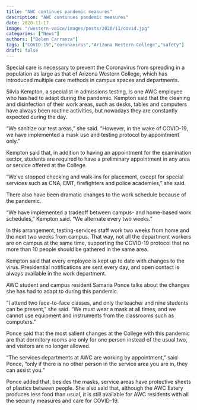 ```yaml
---
title: "AWC continues pandemic measures"
description: "AWC continues pandemic measures"
date: 2020-11-17
image: "/western-voice/images/posts/2020/11/covid.jpg"
categories: ["News"]
authors: ["Belen Carranza"]
tags: ["COVID-19","coronavirus","Arizona Western College","safety"]
draft: false
---
```

Special care is necessary to prevent the Coronavirus from spreading in a population as large as that of Arizona Western College, which has introduced multiple care methods in campus spaces and departments.

Silvia Kempton, a specialist in admissions testing, is one AWC employee who has had to adapt during the pandemic. Kempton said that the cleaning and disinfection of their work areas, such as desks, tables and computers have always been routine activities, but nowadays they are constantly expected during the day.

“We sanitize our test areas,” she said. “However, in the wake of COVID-19, we have implemented a mask use and testing protocol by appointment only.”

Kempton said that, in addition to having an appointment for the examination sector, students are required to have a preliminary appointment in any area or service offered at the College.

“We’ve stopped checking and walk-ins for placement, except for special services such as CNA, EMT, firefighters and police academies,” she said.

There also have been dramatic changes to the work schedule because of the pandemic.

“We have implemented a tradeoff between campus- and home-based work schedules,” Kempton said. “We alternate every two weeks.”

In this arrangement, testing-services staff work two weeks from home and the next two weeks from campus. That way, not all the department workers are on campus at the same time, supporting the COVID-19 protocol that no more than 10 people should be gathered in the same area.

Kempton said that every employee is kept up to date with changes to the virus. Presidential notifications are sent every day, and open contact is always available in the work department.

AWC student and campus resident Samaria Ponce talks about the changes she has had to adapt to during this pandemic.

“I attend two face-to-face classes, and only the teacher and nine students can be present,” she said. “We must wear a mask at all times, and we cannot use equipment and instruments from the classrooms such as computers.”

Ponce said that the most salient changes at the College with this pandemic are that dormitory rooms are only for one person instead of the usual two, and visitors are no longer allowed.

“The services departments at AWC are working by appointment,” said Ponce, “only if there is no other person in the service area you are in, they can assist you.”

Ponce added that, besides the masks, service areas have protective sheets of plastics between people. She also said that, although the AWC Eatery produces less food than usual, it is still available for AWC residents with all the security measures and care for COVID-19.